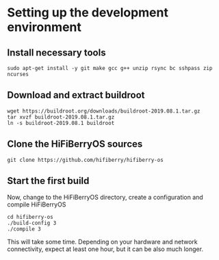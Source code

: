 # Setting up the development environment

## Install necessary tools

```
sudo apt-get install -y git make gcc g++ unzip rsync bc sshpass zip ncurses
```

## Download and extract buildroot

```
wget https://buildroot.org/downloads/buildroot-2019.08.1.tar.gz
tar xvzf buildroot-2019.08.1.tar.gz
ln -s buildroot-2019.08.1 buildroot
```

## Clone the HiFiBerryOS sources

```
git clone https://github.com/hifiberry/hifiberry-os
```

## Start the first build

Now, change to the HiFiBerryOS directory, create a configuration and compile HiFiBerryOS
```
cd hifiberry-os
./build-config 3
./compile 3
```

This will take some time. Depending on your hardware and network connectivity, expect at least one hour, but it can be also much longer.
